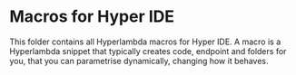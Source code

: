 
# Macros for Hyper IDE

This folder contains all Hyperlambda macros for Hyper IDE. A macro is a Hyperlambda snippet that
typically creates code, endpoint and folders for you, that you can parametrise dynamically, changing how
it behaves.
